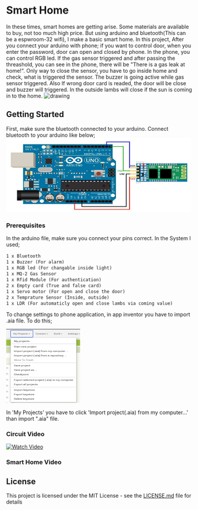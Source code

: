 # Smart Home

In these times, smart homes are getting arise. Some materials are available to buy, not too much high price. But using arduino and bluetooth(This can be a espwroom-32 wifi), I make a basic smart home. In this project, After you connect your arduino with phone; if you want to control door, when you enter the password, door can open and closed by phone. In the phone, you can control RGB led. If the gas sensor triggered and after passing the threashold, you can see in the phone, there will be "There is a gas leak at home!". Only way to close the sensor, you have to go inside home and check, what is triggered the sensor. The buzzer is going active while gas sensor triggered. Also If wrong door card is readed, the door will be close and buzzer will triggered. In the outside lambs will close if the sun is coming in to the home.
<img src="readme_images/Home.jpg" alt="drawing" width="400" height="500"/>

## Getting Started

First, make sure the bluetooth connected to your arduino. Connect bluetooth to your arduino like below;
<img src="readme_images/connection.jpg" alt="drawing" width="500" height="200"/>


### Prerequisites

In the arduino file, make sure you connect your pins correct. 
In the System I used;
```
1 x Bluetooth
1 x Buzzer (For alarm)
1 x RGB led (For changable inside light)
1 x MQ-2 Gas Sensor
1 x Rfid Module (For authentication)
2 x Empty card (True and false card)
1 x Servo motor (For open and close the door)
2 x Temprature Sensor (Inside, outside)
1 x LDR (For automaticly open and close lambs via coming value)
```

To change settings to phone application, in app inventor you have to import .aia file. To do this;

<img src="readme_images/appInventor.png" alt="drawing" width="200" height="200"/>

In 'My Projects' you have to click 'Import project(.aia) from my computer...' than import ".aia" file.

### Circuit Video
[![Watch Video](http://img.youtube.com/vi/ME7YP17dJ90/0.jpg)](http://www.youtube.com/watch?v=ME7YP17dJ90 "Smart Home Circuit")

### Smart Home Video

## License

This project is licensed under the MIT License - see the [LICENSE.md](LICENSE.md) file for details
